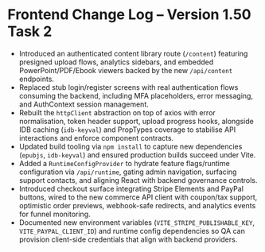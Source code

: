 # Frontend Change Log – Version 1.50 Task 2

- Introduced an authenticated content library route (`/content`) featuring presigned upload flows, analytics sidebars, and embedded PowerPoint/PDF/Ebook viewers backed by the new `/api/content` endpoints.
- Replaced stub login/register screens with real authentication flows consuming the backend, including MFA placeholders, error messaging, and AuthContext session management.
- Rebuilt the `httpClient` abstraction on top of axios with error normalisation, token header support, upload progress hooks, alongside IDB caching (`idb-keyval`) and PropTypes coverage to stabilise API interactions and enforce component contracts.
- Updated build tooling via `npm install` to capture new dependencies (`epubjs`, `idb-keyval`) and ensured production builds succeed under Vite.
- Added a `RuntimeConfigProvider` to hydrate feature flags/runtime configuration via `/api/runtime`, gating admin navigation, surfacing support contacts, and aligning React with backend governance controls.
- Introduced checkout surface integrating Stripe Elements and PayPal buttons, wired to the new commerce API client with coupon/tax support, optimistic order previews, webhook-safe redirects, and analytics events for funnel monitoring.
- Documented new environment variables (`VITE_STRIPE_PUBLISHABLE_KEY`, `VITE_PAYPAL_CLIENT_ID`) and runtime config dependencies so QA can provision client-side credentials that align with backend providers.
